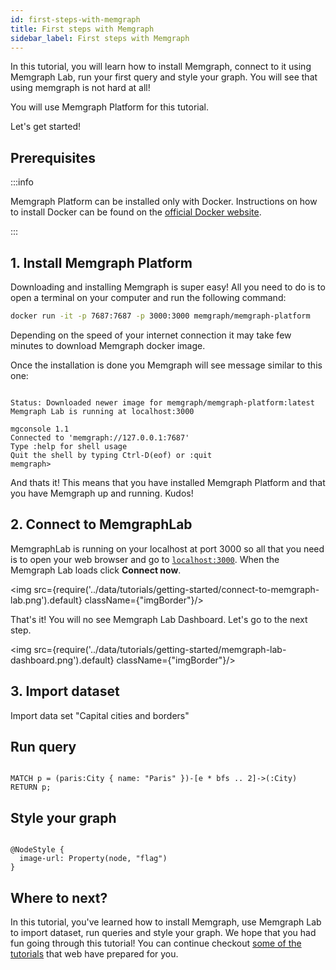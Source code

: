 ```yaml
---
id: first-steps-with-memgraph
title: First steps with Memgraph
sidebar_label: First steps with Memgraph
---
```


In this tutorial, you will learn how to install Memgraph, connect to it using
Memgraph Lab, run your first query and style your graph. You will see that using
memgraph is not hard at all! 

You will use Memgraph Platform for this tutorial.

Let's get started!

## Prerequisites 

:::info

Memgraph Platform can be installed only with Docker. Instructions on how to
install Docker can be found on the [official Docker
website](https://docs.docker.com/get-docker/).

:::

## 1. Install Memgraph Platform

Downloading and installing Memgraph is super easy! All you need to do is to open
a terminal on your computer and run the following command:

```bash
docker run -it -p 7687:7687 -p 3000:3000 memgraph/memgraph-platform
```
Depending on the speed of your internet connection it may take few minutes to download Memgraph docker image.

Once the installation is done you Memgraph will see message similar to this one:

```nocopy

Status: Downloaded newer image for memgraph/memgraph-platform:latest
Memgraph Lab is running at localhost:3000

mgconsole 1.1
Connected to 'memgraph://127.0.0.1:7687'
Type :help for shell usage
Quit the shell by typing Ctrl-D(eof) or :quit
memgraph>

```

And thats it! This means that you have installed Memgraph Platform and that you have Memgraph up and running. Kudos!

## 2. Connect to MemgraphLab

MemgraphLab is running on your localhost at port 3000 so all that you need is to open your web browser and go to [`localhost:3000`](http://localhost:3000). When the Memgraph Lab loads click **Connect now**.

<img src={require('../data/tutorials/getting-started/connect-to-memgraph-lab.png').default} className={"imgBorder"}/>

That's it! You will no see Memgraph Lab Dashboard. Let's go to the next step.

<img src={require('../data/tutorials/getting-started/memgraph-lab-dashboard.png').default} className={"imgBorder"}/>

## 3. Import dataset

Import data set "Capital cities and borders"

## Run query

```cypher

MATCH p = (paris:City { name: "Paris" })-[e * bfs .. 2]->(:City)
RETURN p;

```

## Style your graph

```

@NodeStyle {
  image-url: Property(node, "flag")
}

```

## Where to next?

In this tutorial, you've learned how to install Memgraph, use Memgraph Lab to
import dataset, run queries and style your graph. We hope that you had fun going
through this tutorial! You can continue checkout [some of the
tutorials](overview.md) that web have prepared for you.

